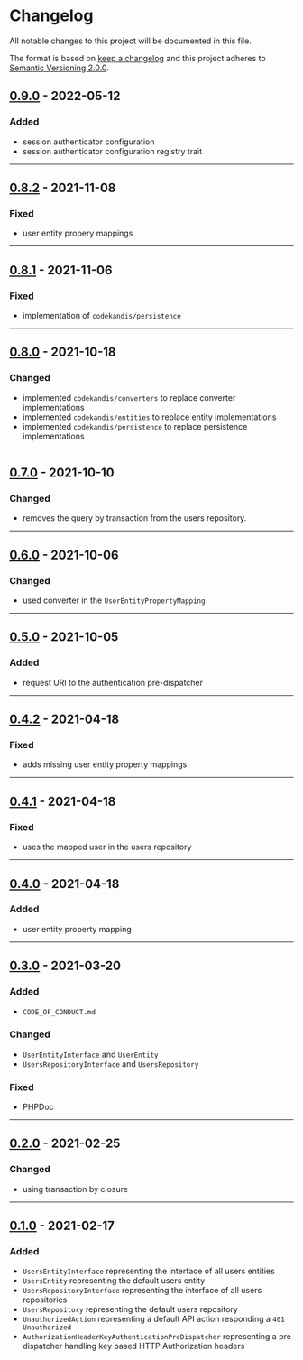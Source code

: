 # Changelog

All notable changes to this project will be documented in this file.

The format is based on [keep a changelog][xtlink-keep-a-changelog]
and this project adheres to [Semantic Versioning 2.0.0][xtlink-semantic-versioning].

## [0.9.0] - 2022-05-12

### Added

* session authenticator configuration
* session authenticator configuration registry trait

[0.9.0]: https://github.com/codekandis/tiphy-authentication-integration/compare/0.8.2..0.9.0

---
## [0.8.2] - 2021-11-08

### Fixed

* user entity propery mappings

[0.8.2]: https://github.com/codekandis/tiphy-authentication-integration/compare/0.8.1..0.8.2

---
## [0.8.1] - 2021-11-06

### Fixed

* implementation of `codekandis/persistence`

[0.8.1]: https://github.com/codekandis/tiphy-authentication-integration/compare/0.8.0..0.8.1

---
## [0.8.0] - 2021-10-18

### Changed

* implemented `codekandis/converters` to replace converter implementations
* implemented `codekandis/entities` to replace entity implementations
* implemented `codekandis/persistence` to replace persistence implementations

[0.8.0]: https://github.com/codekandis/tiphy-authentication-integration/compare/0.7.0..0.8.0

---
## [0.7.0] - 2021-10-10

### Changed

* removes the query by transaction from the users repository.

[0.7.0]: https://github.com/codekandis/tiphy-authentication-integration/compare/0.6.0..0.7.0

---
## [0.6.0] - 2021-10-06

### Changed

* used converter in the `UserEntityPropertyMapping`

[0.6.0]: https://github.com/codekandis/tiphy-authentication-integration/compare/0.5.0..0.6.0

---
## [0.5.0] - 2021-10-05

### Added

* request URI to the authentication pre-dispatcher

[0.5.0]: https://github.com/codekandis/tiphy-authentication-integration/compare/0.4.2..0.5.0

---
## [0.4.2] - 2021-04-18

### Fixed

* adds missing user entity property mappings

[0.4.2]: https://github.com/codekandis/tiphy-authentication-integration/compare/0.4.1..0.4.2

---
## [0.4.1] - 2021-04-18

### Fixed

* uses the mapped user in the users repository

[0.4.1]: https://github.com/codekandis/tiphy-authentication-integration/compare/0.4.0..0.4.1

---
## [0.4.0] - 2021-04-18

### Added

* user entity property mapping

[0.4.0]: https://github.com/codekandis/tiphy-authentication-integration/compare/0.3.0..0.4.0

---
## [0.3.0] - 2021-03-20

### Added

* `CODE_OF_CONDUCT.md`

### Changed

* `UserEntityInterface` and `UserEntity`
* `UsersRepositoryInterface` and `UsersRepository`

### Fixed

* PHPDoc

[0.3.0]: https://github.com/codekandis/tiphy-authentication-integration/compare/0.2.0..0.3.0

---
## [0.2.0] - 2021-02-25

### Changed

* using transaction by closure

[0.2.0]: https://github.com/codekandis/tiphy-authentication-integration/compare/0.1.0..0.2.0

---
## [0.1.0] - 2021-02-17

### Added

* `UsersEntityInterface` representing the interface of all users entities
* `UsersEntity` representing the default users entity
* `UsersRepositoryInterface` representing the interface of all users repositories
* `UsersRepository` representing the default users repository
* `UnauthorizedAction` representing a default API action responding a `401 Unauthorized`
* `AuthorizationHeaderKeyAuthenticationPreDispatcher` representing a pre dispatcher handling key based HTTP Authorization headers 

[0.1.0]: https://github.com/codekandis/tiphy-authentication-integration/tree/0.1.0



[xtlink-keep-a-changelog]: http://keepachangelog.com/en/1.0.0/
[xtlink-semantic-versioning]: http://semver.org/spec/v2.0.0.html
